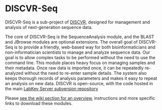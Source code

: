# DISCVR-Seq
DISCVR-Seq is a sub-project of [DISCVR](https://github.com/bbimber/discvr), designed for management and analysis of next-generation sequence data.

The core of DISCVR-Seq is the SequenceAnalysis module, and the BLAST and JBrowse modules are optional extensions. The overall goal of DISCVR-Seq is to provide a friendly, web-based way for both bioinformaticians and non-informatician scientists to manage and analyze sequence data. Our goal is to allow complex tasks to be performed without the need to use the command line. This module places heavy focus on managing samples and their metadata. Once raw data is imported once, it can be repeatedly re-analyzed without the need to re-enter sample details. The system also keeps thorough records of analysis parameters and makes it easy to repeat an analysis on new data.  DISCVR is open-source, with the code hosted in the main [LabKey Server subversion repository](https://www.labkey.org/wiki/home/Documentation/page.view?name=svn)

Please [see the wiki section for an overview](https://github.com/bbimber/discvr-seq/wiki), instructions and more specific links to download these modules.

